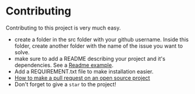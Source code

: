 # Contributing

Contributing to this project is very much easy.

- create a folder in the src folder with your github username. Inside this folder, create another folder with the name of the issue you want to solve.
- make sure to add a README describing your project and it's dependencies. See a [Readme example](https://gist.github.com/qoomon/5dfcdf8eec66a051ecd85625518cfd13).
- Add a REQUIREMENT.txt file to make installation easier.
- [How to make a pull request on an open source project](https://www.youtube.com/watch?v=8A4TsoXJOs8)
- Don't forget to give a `star` to the project!
